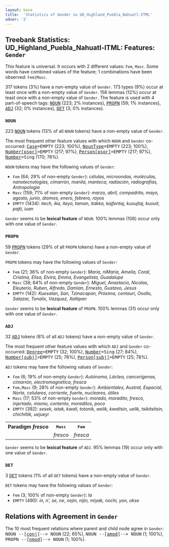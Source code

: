 ```yaml
---
layout: base
title:  'Statistics of Gender in UD_Highland_Puebla_Nahuatl-ITML'
udver: '2'
---
```


## Treebank Statistics: UD_Highland_Puebla_Nahuatl-ITML: Features: `Gender`

This feature is universal.
It occurs with 2 different values: `Fem`, `Masc`.
Some words have combined values of the feature; 1 combinations have been observed: `Fem|Masc`.

317 tokens (3%) have a non-empty value of `Gender`.
173 types (9%) occur at least once with a non-empty value of `Gender`.
156 lemmas (12%) occur at least once with a non-empty value of `Gender`.
The feature is used with 4 part-of-speech tags: <tt><a href="azz_itml-pos-NOUN.html">NOUN</a></tt> (223; 2% instances), <tt><a href="azz_itml-pos-PROPN.html">PROPN</a></tt> (59; 1% instances), <tt><a href="azz_itml-pos-ADJ.html">ADJ</a></tt> (32; 0% instances), <tt><a href="azz_itml-pos-DET.html">DET</a></tt> (3; 0% instances).

### `NOUN`

223 <tt><a href="azz_itml-pos-NOUN.html">NOUN</a></tt> tokens (13% of all `NOUN` tokens) have a non-empty value of `Gender`.

The most frequent other feature values with which `NOUN` and `Gender` co-occurred: <tt><a href="azz_itml-feat-Case.html">Case</a></tt><tt>=EMPTY</tt> (223; 100%), <tt><a href="azz_itml-feat-NounType.html">NounType</a></tt><tt>=EMPTY</tt> (223; 100%), <tt><a href="azz_itml-feat-Number-psor.html">Number[psor]</a></tt><tt>=EMPTY</tt> (217; 97%), <tt><a href="azz_itml-feat-Person-psor.html">Person[psor]</a></tt><tt>=EMPTY</tt> (217; 97%), <tt><a href="azz_itml-feat-Number.html">Number</a></tt><tt>=Sing</tt> (170; 76%).

`NOUN` tokens may have the following values of `Gender`:

* `Fem` (64; 29% of non-empty `Gender`): <em>células, microondas, moléculas, nanotecnologías, cimarrón, manila, manteca, radiación, radiografías, Antropología</em>
* `Masc` (159; 71% of non-empty `Gender`): <em>marzo, abril, compadrito, mayo, agosto, junio, átomos, enero, febrero, rayos</em>
* `EMPTY` (1434): <em>itech, ika, iteyo, taman, itakka, kajfentaj, kuoujtaj, kuouit, pajti, iuan</em>

`Gender` seems to be **lexical feature** of `NOUN`. 100% lemmas (106) occur only with one value of `Gender`.

### `PROPN`

59 <tt><a href="azz_itml-pos-PROPN.html">PROPN</a></tt> tokens (29% of all `PROPN` tokens) have a non-empty value of `Gender`.

`PROPN` tokens may have the following values of `Gender`:

* `Fem` (21; 36% of non-empty `Gender`): <em>Maria, niMaria, Amelia, Coral, Cristina, Elisa, Elvira, Emma, Evangelista, Guadalupe</em>
* `Masc` (38; 64% of non-empty `Gender`): <em>Miguel, Anastacio, Nicolas, Eleuterio, Ruben, Alfredo, Damian, Ernesto, Gustavo, Jesus</em>
* `EMPTY` (142): <em>Kuesalan, San, Tzinacapan, Próxima, centauri, Osollo, Salazar, Tonalix, Vazquez, Xaltipan</em>

`Gender` seems to be **lexical feature** of `PROPN`. 100% lemmas (31) occur only with one value of `Gender`.

### `ADJ`

32 <tt><a href="azz_itml-pos-ADJ.html">ADJ</a></tt> tokens (8% of all `ADJ` tokens) have a non-empty value of `Gender`.

The most frequent other feature values with which `ADJ` and `Gender` co-occurred: <tt><a href="azz_itml-feat-Degree.html">Degree</a></tt><tt>=EMPTY</tt> (32; 100%), <tt><a href="azz_itml-feat-Number.html">Number</a></tt><tt>=Sing</tt> (27; 84%), <tt><a href="azz_itml-feat-Number-subj.html">Number[subj]</a></tt><tt>=EMPTY</tt> (25; 78%), <tt><a href="azz_itml-feat-Person-subj.html">Person[subj]</a></tt><tt>=EMPTY</tt> (25; 78%).

`ADJ` tokens may have the following values of `Gender`:

* `Fem` (6; 19% of non-empty `Gender`): <em>Autónoma, Láctea, cancerígenas, cimarrón, electromagnética, fresca</em>
* `Fem,Masc` (9; 28% of non-empty `Gender`): <em>Ambientales, Austral, Espacial, Norte, celulares, corriente, fuerte, nucleares, útiles</em>
* `Masc` (17; 53% of non-empty `Gender`): <em>morado, moradito, fresco, injertado, mismo, contento, moraditos, poco</em>
* `EMPTY` (392): <em>sesek, istak, kwali, totonik, welik, kwaltsin, uelik, tsikitsitsin, chichiltik, uejueyi</em>

<table>
  <tr><th>Paradigm <i>fresco</i></th><th><tt>Masc</tt></th><th><tt>Fem</tt></th></tr>
  <tr><td><tt></tt></td><td><em>fresco</em></td><td><em>fresca</em></td></tr>
</table>

`Gender` seems to be **lexical feature** of `ADJ`. 95% lemmas (19) occur only with one value of `Gender`.

### `DET`

3 <tt><a href="azz_itml-pos-DET.html">DET</a></tt> tokens (1% of all `DET` tokens) have a non-empty value of `Gender`.

`DET` tokens may have the following values of `Gender`:

* `Fem` (3; 100% of non-empty `Gender`): <em>la</em>
* `EMPTY` (490): <em>in, n', se, ne, nejin, nijin, miyak, nochi, yon, okse</em>

## Relations with Agreement in `Gender`

The 10 most frequent relations where parent and child node agree in `Gender`:
<tt>NOUN --[<tt><a href="azz_itml-dep-conj.html">conj</a></tt>]--> NOUN</tt> (22; 65%),
<tt>NOUN --[<tt><a href="azz_itml-dep-amod.html">amod</a></tt>]--> NOUN</tt> (1; 100%),
<tt>PROPN --[<tt><a href="azz_itml-dep-nmod.html">nmod</a></tt>]--> NOUN</tt> (1; 100%).

